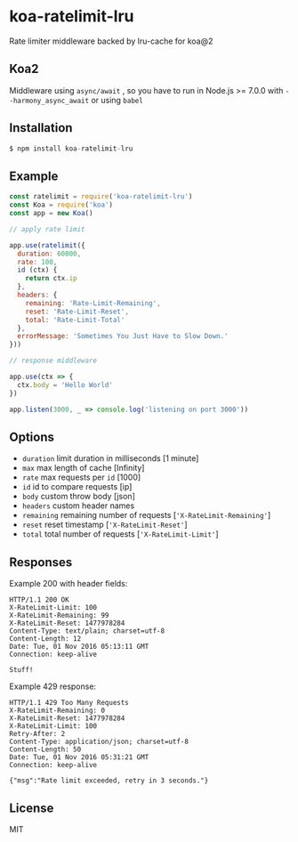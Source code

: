 
# koa-ratelimit-lru

Rate limiter middleware backed by lru-cache for koa@2

## Koa2

Middleware using `async/await` , so you have to run in Node.js >= 7.0.0 with `--harmony_async_await`  or using `babel`

## Installation

```js
$ npm install koa-ratelimit-lru
```

## Example

```js
const ratelimit = require('koa-ratelimit-lru')
const Koa = require('koa')
const app = new Koa()

// apply rate limit

app.use(ratelimit({
  duration: 60000,
  rate: 100,
  id (ctx) {
    return ctx.ip
  },
  headers: {
    remaining: 'Rate-Limit-Remaining',
    reset: 'Rate-Limit-Reset',
    total: 'Rate-Limit-Total'
  },
  errorMessage: 'Sometimes You Just Have to Slow Down.'
}))

// response middleware

app.use(ctx => {
  ctx.body = 'Hello World'
})

app.listen(3000, _ => console.log('listening on port 3000'))
```

## Options

* `duration` limit duration in milliseconds [1 minute]
* `max` max length of cache [Infinity]
* `rate` max requests per `id` [1000]
* `id` id to compare requests [ip]
* `body` custom throw body [json]
* `headers` custom header names
* `remaining` remaining number of requests [`'X-RateLimit-Remaining'`]
* `reset` reset timestamp [`'X-RateLimit-Reset'`]
* `total` total number of requests [`'X-RateLimit-Limit'`]

## Responses

  Example 200 with header fields:

```
HTTP/1.1 200 OK
X-RateLimit-Limit: 100
X-RateLimit-Remaining: 99
X-RateLimit-Reset: 1477978284
Content-Type: text/plain; charset=utf-8
Content-Length: 12
Date: Tue, 01 Nov 2016 05:13:11 GMT
Connection: keep-alive

Stuff!
```

  Example 429 response:

```
HTTP/1.1 429 Too Many Requests
X-RateLimit-Remaining: 0
X-RateLimit-Reset: 1477978284
X-RateLimit-Limit: 100
Retry-After: 2
Content-Type: application/json; charset=utf-8
Content-Length: 50
Date: Tue, 01 Nov 2016 05:31:21 GMT
Connection: keep-alive

{"msg":"Rate limit exceeded, retry in 3 seconds."}
```

## License

  MIT